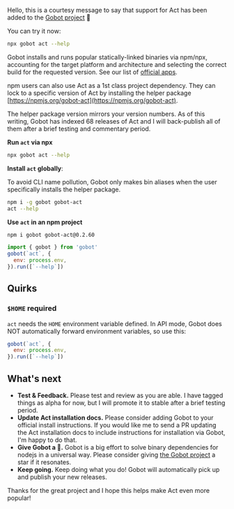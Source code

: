 Hello, this is a courtesy message to say that support for Act has been added to the [Gobot project](https://www.npmjs.com/package/gobot) 🎸

You can try it now:

```bash
npx gobot act --help
```

Gobot installs and runs popular statically-linked binaries via npm/npx, accounting for the target platform and architecture and selecting the correct build for the requested version. See our list of [official apps](https://www.npmjs.com/package/gobot#official-gobot-apps).

npm users can also use Act as a 1st class project dependency. They can lock to a specific version of Act by installing the helper package [https://npmjs.org/gobot-act](https://npmjs.org/gobot-act).

The helper package version mirrors your version numbers. As of this writing, Gobot has indexed 68 releases of Act and I will back-publish all of them after a brief testing and commentary period.

**Run `act` via npx**

```bash
npx gobot act --help
```

**Install `act` globally**:

To avoid CLI name pollution, Gobot only makes bin aliases when the user specifically installs the helper package.

```bash
npm i -g gobot gobot-act
act --help
```

**Use `act` in an npm project**

```bash
npm i gobot gobot-act@0.2.60
```

```js
import { gobot } from 'gobot'
gobot(`act`, {
  env: process.env,
}).run([`--help`])
```

## Quirks

### `$HOME` required

`act` needs the `HOME` environment variable defined. In API mode, Gobot does NOT automatically forward environment variables, so use this:

```js
gobot(`act`, {
  env: process.env,
}).run([`--help`])
```


## What's next

- **Test & Feedback.** Please test and review as you are able. I have tagged things as alpha for now, but I will promote it to stable after a brief testing period.
- **Update Act installation docs.** Please consider adding Gobot to your official install instructions. If you would like me to send a PR updating the Act installation docs to include instructions for installation via Gobot, I'm happy to do that.
- **Give Gobot a 💫.** Gobot is a big effort to solve binary dependencies for nodejs in a universal way. Please consider giving [the Gobot project](https://github.com/benallfree/gobot) a star if it resonates.
- **Keep going.** Keep doing what you do! Gobot will automatically pick up and publish your new releases.

Thanks for the great project and I hope this helps make Act even more popular!
